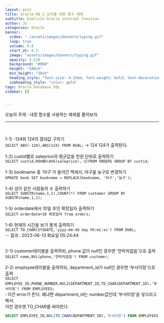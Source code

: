 ```yaml
---
layout: post
title: Oracle_08_2_오라클 내장 함수 예제
subtitle: Exercise Oracle internal function 
author: Jo
categories: Oracle
banner:
  video: "./assets/images/banners/typing.gif"
  loop: true
  volume: 0.8
  start_at: 8.5
  image: "assets/images/banners/typing.gif"
  opacity: 0.618
  background: "#000"
  height: "100vh"
  min_height: "38vh"
  heading_style: "font-size: 4.25em; font-weight: bold; text-decoration: underline"
  subheading_style: "color: gold"
tags: Oracle Database SQL
sidebar: []


---
```


오늘의 주제 :  내장 함수를 사용하는 예제를 풀어보자. <br>
 * * *
 <br>
 
1-1) -124와 124의 절대값 구하기<br>
``SELECT ABS(-124),ABS(124) FROM DUAL;`` -> 124 124가 출력된다.<br><br>
1-2) custid별로 saleprice의 평균값을 천원 단위로 출력하기<br>
``SELECT custid,ROUND(AVG(saleprice),-3)FROM ORDERS GROUP BY custid;``<br><br>
1-3) bookname 중 '야구'가 들어간 책에서, 야구를 농구로 변경하기<br>
``UPDATE book SET bookname = REPLACE(bookname, '야구','농구');``<br><br>
1-4) 성이 같은 사람들의 수 출력하기<br>
``SELECT SUBSTR(name,1,1),COUNT(*) FROM customer GROUP BY SUBSTR(name,1,1);``<br>  
1-5) orderdate에서 10일 후인 확정일자 출력하기<br>
``SELECT orderdate+10 확정일자 from orders;``<br><br>
1-6) 현재의 시간을 보기 좋게 출력하기<br>
``SELECT TO_CHAR(SYSDATE,'yyyy-mm-dd day hh:mi:ss') FROM DUAL;``<br>
  -- 결과 : 2023-06-13 화요일 05:24:44<br><br>

2-1) customer테이블을 출력하되, phone 값이 null인 경우엔 '연락처없음'으로 출력<br>
``SELECT name,NVL(phone,'연락처없음') FROM customer;``<br><br>
2-2) employee테이블을 출력하되, department_id가 null인 경우엔 '부서미정'으로 출력<br>
``SELECT EMPLOYEE_ID,PHONE_NUMBER,NVL2(DEPARTMENT_ID,TO_CHAR(DEPARTMENT_ID),'부서미정') FROM EMPLOYEES;``<br>
 : 이건 error가 뜬다. 왜냐면 department_id는 number값인데 '부서미정'을 넣으라고 해서.<br>
 이런 경우엔 TO_CHAR를 써야한다. 
 ```sql
 SELECT EMPLOYEE_ID,NVL(TO_CHAR(DEPARTMENT_ID),'부서미정') FROM EMPLOYEES;
 ```
















